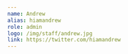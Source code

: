 ```yaml
---
name: Andrew
alias: hiamandrew
role: admin
logo: /img/staff/andrew.jpg
link: https://twitter.com/hiamandrew
---
```

